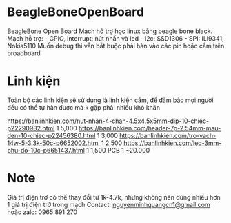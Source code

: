 # BeagleBoneOpenBoard
BeagleBone Open Board
Mạch hỗ trợ học linux bằng beagle bone black.
Mạch hỗ trợ:
	- GPIO, interrupt: nút nhấn và led
	- I2c: SSD1306
	- SPI: ILI9341, Nokia5110
Muốn debug thì vẫn bắt buộc phải hàn vào các pin hoặc cắm trên broadboard
# Linh kiện
Toàn bộ các linh kiện sẽ sử dụng là linh kiện cắm, để đảm bảo mọi người đều có thể tự hàn được mà k gặp phải nhiều khó khăn

https://banlinhkien.com/nut-nhan-4-chan-4.5x4.5x5mm-dip-10-chiec-p22290982.html         1       5,000
https://banlinhkien.com/header-7p-2.54mm-mau-den-10-chiec-p22456380.html                1       3,000
https://banlinhkien.com/tro-vach-14w-5-3.3k-50c-p6652002.html                           1       2,500
https://banlinhkien.com/led-3mm-phu-do-10c-p6651437.html                                1       1,500
PCB                                                                                     1       ~20.000

# Note
Giá trị điện trở có thể thay đổi từ 1k-4.7k, nhưng không nên dùng nhiều hơn 1 giá trị điện trở trong mạch
Contact: nguyenminhquangcn1@gmail.com hoặc zalo: 0965 891 270
